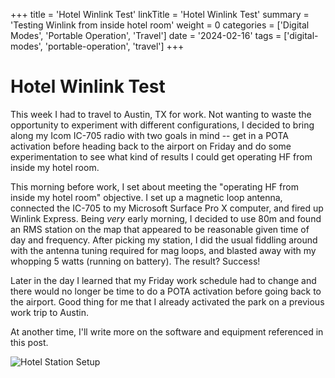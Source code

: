 +++
title = 'Hotel Winlink Test'
linkTitle = 'Hotel Winlink Test'
summary = 'Testing Winlink from inside hotel room'
weight = 0
categories = ['Digital Modes', 'Portable Operation', 'Travel']
date = '2024-02-16'
tags = ['digital-modes', 'portable-operation', 'travel']
+++

# Hotel Winlink Test

This week I had to travel to Austin, TX for work. Not wanting to waste the opportunity to experiment with different configurations, I decided to bring along my Icom IC-705 radio with two goals in mind -- get in a POTA activation before heading back to the airport on Friday and do some experimentation to see what kind of results I could get operating HF from inside my hotel room.

This morning before work, I set about meeting the "operating HF from inside my hotel room" objective. I set up a magnetic loop antenna, connected the IC-705 to my Microsoft Surface Pro X computer, and fired up Winlink Express. Being *very* early morning, I decided to use 80m and found an RMS station on the map that appeared to be reasonable given time of day and frequency. After picking my station, I did the usual fiddling around with the antenna tuning required for mag loops, and blasted away with my whopping 5 watts (running on battery). The result? Success!

Later in the day I learned that my Friday work schedule had to change and there would no longer be time to do a POTA activation before going back to the airport. Good thing for me that I already activated the park on a previous work trip to Austin.

At another time, I'll write more on the software and equipment referenced in this post.

![Hotel Station Setup](/images/posts/20240215_052858.jpg)